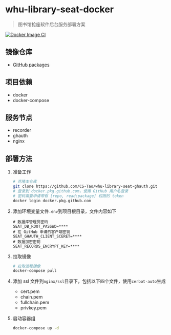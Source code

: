 # whu-library-seat-docker

> 图书馆抢座软件后台服务部署方案

[![Docker Image CI](https://github.com/CS-Tao/whu-library-seat-docker/workflows/Docker%20Image%20CI/badge.svg)](https://github.com/CS-Tao/whu-library-seat-docker/actions)

## 镜像仓库

- [GitHub packages](https://github.com/CS-Tao/whu-library-seat-docker/packages)

## 项目依赖

- docker
- docker-compose

## 服务节点

- recorder
- ghauth
- nginx

## 部署方法

1. 准备工作

    ```bash
    # 克隆本仓库
    git clone https://github.com/CS-Tao/whu-library-seat-ghauth.git
    # 登录到 docker.pkg.github.com，使用 GitHub 用户名登录
    # 密码需要申请带有 [repo, read:package] 权限的 token
    docker login docker.pkg.github.com
    ```

1. 添加环境变量文件`.env`到项目根目录，文件内容如下

    ```
    # 数据库管理员密码
    SEAT_DB_ROOT_PASSWD=****
    # 在 GitHub 申请的客户端密钥
    SEAT_GHAUTH_CLIENT_SCERET=****
    # 数据加密密钥
    SEAT_RECORDS_ENCRYPT_KEY=****
    ```

1. 拉取镜像

    ```bash
    # 拉取远程镜像
    docker-compose pull
    ```

1. 添加 ssl 文件到`nginx/ssl`目录下，包括以下四个文件，使用`cerbot-auto`生成
    - cert.pem
    - chain.pem
    - fullchain.pem
    - privkey.pem

1. 启动容器组

    ```bash
    docker-compose up -d
    ```
